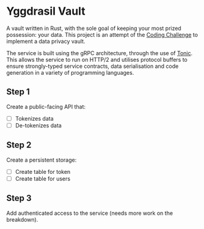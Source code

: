 # Yggdrasil Vault

A vault written in Rust, with the sole goal of keeping your most prized possession: your data. This project is an attempt of the [Coding Challenge](https://codingchallenges.substack.com/p/coding-challenge-48-data-privacy) to implement a data privacy vault.

The service is built using the gRPC architecture, through the use of [Tonic](https://github.com/hyperium/tonic). This allows the service to run on HTTP/2 and utilises protocol buffers to ensure strongly-typed service contracts, data serialisation and code generation in a variety of programming languages.

## Step 1

Create a public-facing API that:

- [ ] Tokenizes data
- [ ] De-tokenizes data

## Step 2

Create a persistent storage:

- [ ] Create table for token
- [ ] Create table for users

## Step 3

Add authenticated access to the service (needs more work on the breakdown).
